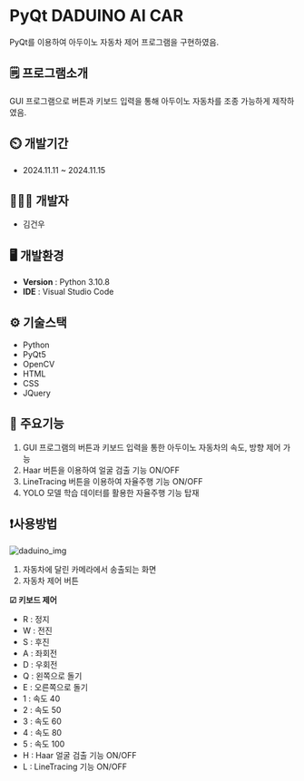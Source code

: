 # PyQt DADUINO AI CAR
PyQt를 이용하여 아두이노 자동차 제어 프로그램을 구현하였음.

## 🗒 프로그램소개
GUI 프로그램으로 버튼과 키보드 입력을 통해 아두이노 자동차를 조종 가능하게 제작하였음.

## ⏲️ 개발기간
- 2024.11.11 ~ 2024.11.15

## 🧑‍🤝‍🧑 개발자
- 김건우

## 🖥 개발환경
- **Version** : Python 3.10.8
- **IDE** : Visual Studio Code

## ⚙️ 기술스택
- Python
- PyQt5
- OpenCV
- HTML
- CSS
- JQuery

## 📌 주요기능
1. GUI 프로그램의 버튼과 키보드 입력을 통한 아두이노 자동차의 속도, 방향 제어 가능
2. Haar 버튼을 이용하여 얼굴 검출 기능 ON/OFF
3. LineTracing 버튼을 이용하여 자율주행 기능 ON/OFF
4. YOLO 모델 학습 데이터를 활용한 자율주행 기능 탑재

## ❗사용방법
![daduino_img](https://github.com/user-attachments/assets/9b9436c3-b8aa-4c47-bd8a-7c5d8a5c6590)

1. 자동차에 달린 카메라에서 송출되는 화면
2. 자동차 제어 버튼

**☑ 키보드 제어**
- R : 정지
- W : 전진
- S : 후진
- A : 좌회전
- D : 우회전
- Q : 왼쪽으로 돌기
- E : 오른쪽으로 돌기
- 1 : 속도 40
- 2 : 속도 50
- 3 : 속도 60
- 4 : 속도 80
- 5 : 속도 100
- H : Haar 얼굴 검출 기능 ON/OFF
- L : LineTracing 기능 ON/OFF
